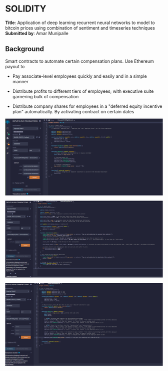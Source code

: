 # SOLIDITY

__Title__: Application of deep learning recurrent neural networks to model to bitcoin prices using combination of sentiment and timeseries techniques <br />
__Submitted by__: Amar Munipalle <br />



## Background

Smart contracts to automate certain compensation plans. Use Ethereum payout to

* Pay associate-level employees quickly and easily and in a simple manner

* Distribute profits to different tiers of employees; with executive suite garnering bulk of compensation

* Distribute company shares for employees in a "deferred equity incentive plan" automatically. By activating contract on certain dates

![Remix-Test](Images/AssociateProfitSplitter.png)

![Remix-Test](Images/DeferredEquityPlan.png)

![Remix-Test](Images/TieredProfitSplitter.png)